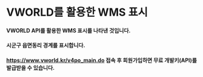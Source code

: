 # VWORLD를 활용한 WMS 표시
#### VWORLD API를 활용한 WMS 표시를 나타낸 것입니다.
#### 시군구 읍면동리 경계를 표시합니다.
#### https://www.vworld.kr/v4po_main.do 접속 후 회원가입하면 무료 개발키(API)를 발급받을 수 있습니다.
